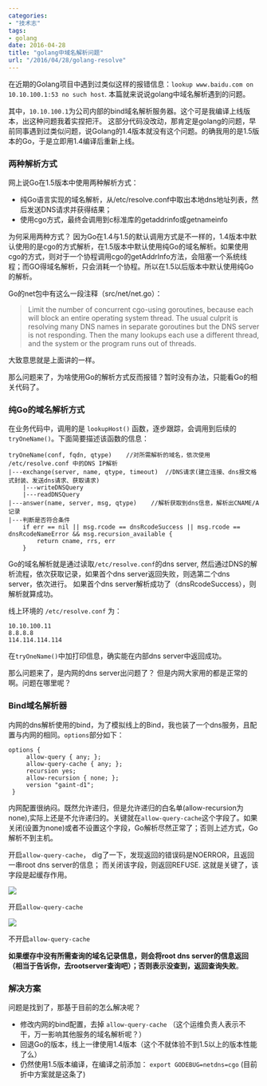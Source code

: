 ```yaml
---
categories:
- "技术志"
tags:
- golang
date: 2016-04-28
title: "golang中域名解析问题"
url: "/2016/04/28/golang-resolve"
---
```


在近期的Golang项目中遇到过类似这样的报错信息：`lookup www.baidu.com on 10.10.100.1:53 no such host`. 本篇就来说说golang中域名解析遇到的问题。

<!--more-->

其中，`10.10.100.1`为公司内部的bind域名解析服务器。这个可是我编译上线版本，出这种问题我着实捏把汗。 这部分代码没改动，那肯定是golang的问题，早前同事遇到过类似问题，说Golang的1.4版本就没有这个问题。的确我用的是1.5版本的Go，于是立即用1.4编译后重新上线。

### 两种解析方式
网上说Go在1.5版本中使用两种解析方式：

* 纯Go语言实现的域名解析，从/etc/resolve.conf中取出本地dns地址列表，然后发送DNS请求并获得结果；
* 使用cgo方式，最终会调用到c标准库的getaddrinfo或getnameinfo

为何采用两种方式？ 因为Go在1.4与1.5的默认调用方式是不一样的，1.4版本中默认使用的是cgo的方式解析，在1.5版本中默认使用纯Go的域名解析。如果使用cgo的方式，则对于一个协程调用cgo的getAddrInfo方法，会阻塞一个系统线程；而GO得域名解析，只会消耗一个协程。所以在1.5以后版本中默认使用纯Go的解析。

Go的net包中有这么一段注释（src/net/net.go）：

>  Limit the number of concurrent cgo-using goroutines, because each will block an entire operating system thread. The usual culprit is resolving many DNS names in separate goroutines but the DNS server is not responding. Then the many lookups each use a different thread, and the system or the program runs out of threads.

大致意思就是上面讲的一样。

那么问题来了，为啥使用Go的解析方式反而报错？暂时没有办法，只能看Go的相关代码了。

### 纯Go的域名解析方式

 在业务代码中，调用的是 `lookupHost()` 函数，逐步跟踪，会调用到后续的`tryOneName()`。下面简要描述该函数的信息：

	tryOneName(conf, fqdn, qtype)    //对所需解析的域名，依次使用 /etc/resolve.conf 中的DNS IP解析 					
	|---exchange(server, name, qtype, timeout)	//DNS请求(建立连接、dns报文格式封装、发送dns请求、获取请求)
		|---writeDNSQuery								
		|---readDNSQuery
	|---answer(name, server, msg, qtype)	//解析获取到dns信息，解析出CNAME/A记录
	|---判断是否符合条件
	    if err == nil || msg.rcode == dnsRcodeSuccess || msg.rcode == dnsRcodeNameError && msg.recursion_available {
            return cname, rrs, err
        }

Go的域名解析就是通过读取`/etc/resolve.conf`的dns server, 然后通过DNS的解析流程，依次获取记录，如果首个dns server返回失败，则选第二个dns server，依次进行。 如果首个dns server解析成功了（dnsRcodeSuccess），则解析就算成功。

线上环境的 `/etc/resolve.conf` 为：

	10.10.100.11
	8.8.8.8 
	114.114.114.114

在`tryOneName()`中加打印信息，确实能在内部dns server中返回成功。

那么问题来了，是内网的dns server出问题了？ 但是内网大家用的都是正常的啊。问题在哪里呢？

### Bind域名解析器

内网的dns解析使用的bind，为了模拟线上的Bind，我也装了一个dns服务，且配置与内网的相同。`options`部分如下：

	options {
	     allow-query { any; };
      	 allow-query-cache { any; };
      	 recursion yes;
         allow-recursion { none; };
         version "gaint-d1";
     }   

内网配置很纳闷。既然允许递归，但是允许递归的白名单(allow-recursion为none),实际上还是不允许递归的。关键就在`allow-query-cache`这个字段了。如果关闭(设置为none)或者不设置这个字段，Go解析尽然正常了；否则上述方式，Go解析不到主机。

开启`allow-query-cache`， dig了一下，发现返回的错误码是NOERROR，且返回一串root dns server的信息； 而关闭该字段，则返回REFUSE. 这就是关键了，该字段是起缓存作用。

![](../../../../pic/2016/2016-04-28-golang-resolve-1.png)

开启`allow-query-cache`

![](../../../../pic/2016/2016-04-28-golang-resolve-2.png)

不开启`allow-query-cache`

**如果缓存中没有所需查询的域名记录信息，则会将root dns server的信息返回（相当于告诉你，去rootserver查询吧）；否则表示没查到，返回查询失败**。

### 解决方案

问题是找到了，那基于目前的怎么解决呢？

* 修改内网的bind配置，去掉 `allow-query-cache` （这个运维负责人表示不干，万一影响其他服务的域名解析呢？）
* 回退Go的版本，线上一律使用1.4版本（这个不就体验不到1.5以上的版本性能了么）
* 仍然使用1.5版本编译，在编译之前添加： `export GODEBUG=netdns=cgo` (目前折中方案就是这条了)





